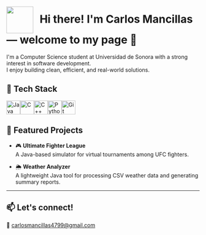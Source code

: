 <h1>
  <img src="https://media3.giphy.com/media/v1.Y2lkPTc5MGI3NjExMDRtcm5mbHgzdjRpc2YyemQ3bjhubWtxZnR1ZHgybmx4OGlrZTRoYyZlcD12MV9pbnRlcm5hbF9naWZfYnlfaWQmY3Q9cw/5eLDrEaRGHegx2FeF2/giphy.gif" width="70" style="vertical-align: middle; margin-right: 10px;" />
  Hi there! I'm <strong>Carlos Mancillas</strong> — welcome to my page 👋
</h1>

I'm a Computer Science student at Universidad de Sonora with a strong interest in software development.  
I enjoy building clean, efficient, and real-world solutions.

## 🧰 Tech Stack
<p align="left">
<a href="https://www.oracle.com/java/" target="_blank" rel="noreferrer"><img src="https://raw.githubusercontent.com/danielcranney/readme-generator/main/public/icons/skills/java-colored.svg" width="36" height="36" alt="Java" title="Java"/></a><a href="https://docs.microsoft.com/en-us/cpp/?view=msvc-170" target="_blank" rel="noreferrer"><img src="https://raw.githubusercontent.com/danielcranney/readme-generator/main/public/icons/skills/c-colored.svg" width="36" height="36" alt="C" title="C"/></a><a href="https://docs.microsoft.com/en-us/cpp/?view=msvc-170" target="_blank" rel="noreferrer"><img src="https://raw.githubusercontent.com/danielcranney/readme-generator/main/public/icons/skills/cplusplus-colored.svg" width="36" height="36" alt="C++" title="C++"/></a><a href="https://www.python.org/" target="_blank" rel="noreferrer"><img src="https://raw.githubusercontent.com/danielcranney/readme-generator/main/public/icons/skills/python-colored.svg" width="36" height="36" alt="Python" title="Python"/></a><a href="https://git-scm.com/" target="_blank" rel="noreferrer"><img src="https://raw.githubusercontent.com/danielcranney/readme-generator/main/public/icons/skills/git-colored.svg" width="36" height="36" alt="Git" title="Git"/></a>
</p>

## 🚧 Featured Projects

- 🎮 **Ultimate Fighter League**  
  A Java-based simulator for virtual tournaments among UFC fighters.

- 🌦️ **Weather Analyzer**  
  A lightweight Java tool for processing CSV weather data and generating summary reports.

---

## 📫 Let's connect!

📩 [carlosmancillas4799@gmail.com](mailto:carlosmancillas4799@gmail.com)





<!--
**CMancillas/CMancillas** is a ✨ _special_ ✨ repository because its `README.md` (this file) appears on your GitHub profile.

Here are some ideas to get you started:

- 🔭 I’m currently working on ...
- 🌱 I’m currently learning ...
- 👯 I’m looking to collaborate on ...
- 🤔 I’m looking for help with ...
- 💬 Ask me about ...
- 📫 How to reach me: ...
- 😄 Pronouns: ...
- ⚡ Fun fact: ...
-->


[def]: https://github-readme-stats.vercel.app/api/top-langs/?username=CMancillas&layout=compact
